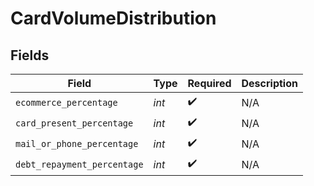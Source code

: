# CardVolumeDistribution


## Fields

| Field                       | Type                        | Required                    | Description                 |
| --------------------------- | --------------------------- | --------------------------- | --------------------------- |
| `ecommerce_percentage`      | *int*                       | :heavy_check_mark:          | N/A                         |
| `card_present_percentage`   | *int*                       | :heavy_check_mark:          | N/A                         |
| `mail_or_phone_percentage`  | *int*                       | :heavy_check_mark:          | N/A                         |
| `debt_repayment_percentage` | *int*                       | :heavy_check_mark:          | N/A                         |